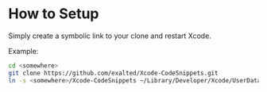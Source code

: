 # How to Setup

Simply create a symbolic link to your clone and restart Xcode.

Example:

```bash
cd <somewhere>
git clone https://github.com/exalted/Xcode-CodeSnippets.git
ln -s <somewhere>/Xcode-CodeSnippets ~/Library/Developer/Xcode/UserData/CodeSnippets
```
